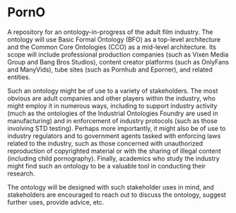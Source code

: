 # PornO
A repository for an ontology-in-progress of the adult film industry. The ontology will use Basic Formal Ontology (BFO) as a top-level architecture and the Common Core Ontologies (CCO) as a mid-level architecture. Its scope will include professional production companies (such as Vixen Media Group and Bang Bros Studios), content creator platforms (such as OnlyFans and ManyVids), tube sites (such as Pornhub and Eporner), and related entities.

Such an ontology might be of use to a variety of stakeholders. The most obvious are adult companies and other players within the industry, who might employ it in numerous ways, including to support industry activity (much as the ontologies of the Industrial Ontologies Foundry are used in manufacturing) and in enforcement of industry protocols (such as those involving STD testing). Perhaps more importantly, it might also be of use to industry regulators and to government agents tasked with enforcing laws related to the industry, such as those concerned with unauthorized reproduction of copyrighted material or with the sharing of illegal content (including child pornography). Finally, academics who study the industry might find such an ontology to be a valuable tool in conducting their research.

The ontology will be designed with such stakeholder uses in mind, and stakeholders are encouraged to reach out to discuss the ontology, suggest further uses, provide advice, etc.
